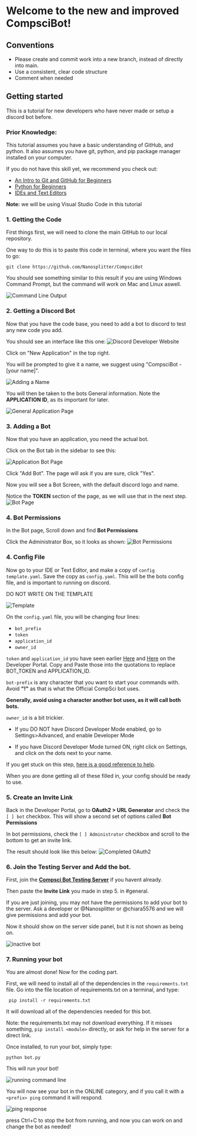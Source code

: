 # Welcome to the new and improved CompsciBot!

## Conventions
- Please create and commit work into a new branch, instead of directly into main.
- Use a consistent, clear code structure
- Comment when needed



## Getting started 

This is a tutorial for new developers who have never made or setup a discord bot 
before.

### Prior Knowledge:

This tutorial assumes you have a basic understanding of GitHub,  and python. It also assumes you have git, python, and pip package manager installed on your computer.

If you do not have this skill yet, we recommend you check out:

 - [An Intro to Git and GitHub for Beginners](https://product.hubspot.com/blog/git-and-github-tutorial-for-beginners)
 - [Python for Beginners](https://www.python.org/about/gettingstarted/)
 - [IDEs and Text Editors](https://www.pythondiscord.com/resources/tools/) 
 
 **Note:** we will be using Visual Studio Code in this tutorial

### 1. Getting the Code

First things first, we will need to clone the main GitHub to our local repository.
 
One way to do this is to paste this code in terminal, where you want the files to go:
``` 
git clone https://github.com/Nanosplitter/CompsciBot 
```
You should see something similar to this result if you are using Windows Command Prompt, but the command will work on Mac and Linux aswell.

<img src="https://github.com/Nanosplitter/CompsciBot/blob/dev/readme/imgs/cmdCloneCommand.png" alt="Command Line Output"/>

### 2. Getting a Discord Bot
Now that you have the code base, you need to add a bot to discord to test any new code you add.

You should see an interface like this one:
<img src="https://github.com/Nanosplitter/CompsciBot/blob/dev/readme/imgs/devPortal.png" alt="Discord Developer Website"/>

Click on "New Application" in the top right.

You will be prompted to give it a name, we suggest using "CompsciBot - [your name]".

<img src="https://github.com/Nanosplitter/CompsciBot/blob/dev/readme/imgs/devAppName.png" alt="Adding a Name"/>

You will then be taken to the bots General information.  Note the **APPLICATION ID**, as its important for later.

<img id="appId" src="https://github.com/Nanosplitter/CompsciBot/blob/dev/readme/imgs/appMain.png" alt="General Application Page"/>

### 3. Adding a Bot 
Now that you have an application, you need the actual bot.  

Click on the Bot tab in the sidebar to see this:

<img src="https://github.com/Nanosplitter/CompsciBot/blob/dev/readme/imgs/appBot.png" alt="Application Bot Page"/>

Click "Add Bot". The page will ask if you are sure, click "Yes".

Now you will see a Bot Screen, with the default discord logo and name.


Notice the **TOKEN** section of the page, as we will use that in the next step.
<img id="token" src="https://github.com/Nanosplitter/CompsciBot/blob/dev/readme/imgs/botScreen.png" alt="Bot Page"/>

### 4. Bot Permissions

In the Bot page, Scroll down and find **Bot Permissions**

Click the Administrator Box, so it looks as shown:
<img src="https://github.com/Nanosplitter/CompsciBot/imgs/botPerms.png" alt="Bot Permissions"/>

### 4. Config File

Now go to your IDE or Text Editor, and make a copy of `config template.yaml`. Save the copy as `config.yaml`.  This will be the bots config file, and is important to running on discord.

DO NOT WRITE ON THE TEMPLATE

<img src="https://github.com/Nanosplitter/CompsciBot/blob/dev/readme/imgs/configTemplate.png" alt="Template"/>

On the `config.yaml` file, you will be changing four lines:
 
 - `bot_prefix`
 - `token`
 - `application_id`
 - `owner_id`

 `token` and `application_id` you have seen earlier <a href="#token">Here</a> and <a href="#appId">Here</a>  on the Developer Portal.  Copy and Paste those into the quotations to replace BOT_TOKEN and APPLICATION_ID.

 `bot-prefix` is any character that you want to start your commands with.  Avoid **"!"** as that is what the Official CompSci bot uses.

**Generally, avoid using a character another bot uses, as it will call both bots.**

`owner_id` is a bit trickier.

- If you DO NOT have Discord Developer Mode enabled, go to Settings>Advanced, and enable Developer Mode

- If you have Discord Developer Mode turned ON, right click on Settings, and click on the dots next to your name.

If you get stuck on this step, [here is a good reference to help](https://www.alphr.com/discord-find-user-id/).


When you are done getting all of these filled in, your config should be ready to use.

### 5. Create an Invite Link

Back in the Developer Portal, go to **OAuth2 > URL Generator** and check the `[ ] bot` checkbox.  This will show a second set of options called **Bot Permissions**

In bot permissions, check the `[ ] Administrator` checkbox and scroll to the bottom to get an invite link.

The result should look like this below:
<img src="https://github.com/Nanosplitter/CompsciBot/blob/dev/readme/imgs/OAuthChecked.png" alt="Completed OAuth2"/>

### 6. Join the Testing Server and Add the bot.

First, join the **[Compsci Bot Testing Server](https://discord.gg/M48HYYYCyT)** if you havent already. 

Then paste the **Invite Link** you made in step 5. in #general.

If you are just joining, you may not have the permissions to add your bot to the server.  Ask a developer or @Nanosplitter or @chiara5576 and we will give permissions and add your bot. 

Now it should show on the server side panel, but it is not shown as being on.

<img src="https://github.com/Nanosplitter/CompsciBot/blob/dev/readme/imgs/inactive.png" alt="inactive bot"/>

### 7. Running your bot

You are almost done!  Now for the coding part.

First, we will need to install all of the dependencies in the `requirements.txt` file.
Go into the file location of requirements.txt on a terminal, and type:
```
 pip install -r requirements.txt
 ```

It will download all of the dependencies needed for this bot.

Note: the requirements.txt may not download everything.  If it misses something, `pip install <module>` directly, or ask for help in the server for a direct link.

Once installed, to run your bot, simply type:

```
python bot.py
```

This will run your bot!

<img src="https://github.com/Nanosplitter/CompsciBot/blob/dev/readme/imgs/running.png" alt="running command line"/>

You will now see your bot in the ONLINE category, and if you call it with a `<prefix> ping` command it will respond. 




<img src="https://github.com/Nanosplitter/CompsciBot/blob/dev/readme/imgs/ping.png" alt="ping response"/>

press Ctrl+C to stop the bot from running, and now you can work on and change the bot as needed!
